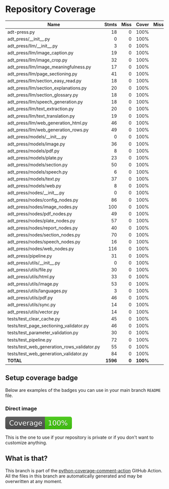 # Repository Coverage



| Name                                            |    Stmts |     Miss |    Cover |   Missing |
|------------------------------------------------ | -------: | -------: | -------: | --------: |
| adt-press.py                                    |       18 |        0 |     100% |           |
| adt\_press/\_\_init\_\_.py                      |        0 |        0 |     100% |           |
| adt\_press/llm/\_\_init\_\_.py                  |        3 |        0 |     100% |           |
| adt\_press/llm/image\_caption.py                |       19 |        0 |     100% |           |
| adt\_press/llm/image\_crop.py                   |       32 |        0 |     100% |           |
| adt\_press/llm/image\_meaningfulness.py         |       17 |        0 |     100% |           |
| adt\_press/llm/page\_sectioning.py              |       41 |        0 |     100% |           |
| adt\_press/llm/section\_easy\_read.py           |       18 |        0 |     100% |           |
| adt\_press/llm/section\_explanations.py         |       20 |        0 |     100% |           |
| adt\_press/llm/section\_glossary.py             |       18 |        0 |     100% |           |
| adt\_press/llm/speech\_generation.py            |       18 |        0 |     100% |           |
| adt\_press/llm/text\_extraction.py              |       20 |        0 |     100% |           |
| adt\_press/llm/text\_translation.py             |       19 |        0 |     100% |           |
| adt\_press/llm/web\_generation\_html.py         |       46 |        0 |     100% |           |
| adt\_press/llm/web\_generation\_rows.py         |       49 |        0 |     100% |           |
| adt\_press/models/\_\_init\_\_.py               |        0 |        0 |     100% |           |
| adt\_press/models/image.py                      |       36 |        0 |     100% |           |
| adt\_press/models/pdf.py                        |        8 |        0 |     100% |           |
| adt\_press/models/plate.py                      |       23 |        0 |     100% |           |
| adt\_press/models/section.py                    |       50 |        0 |     100% |           |
| adt\_press/models/speech.py                     |        6 |        0 |     100% |           |
| adt\_press/models/text.py                       |       37 |        0 |     100% |           |
| adt\_press/models/web.py                        |        8 |        0 |     100% |           |
| adt\_press/nodes/\_\_init\_\_.py                |        0 |        0 |     100% |           |
| adt\_press/nodes/config\_nodes.py               |       86 |        0 |     100% |           |
| adt\_press/nodes/image\_nodes.py                |      100 |        0 |     100% |           |
| adt\_press/nodes/pdf\_nodes.py                  |       49 |        0 |     100% |           |
| adt\_press/nodes/plate\_nodes.py                |       57 |        0 |     100% |           |
| adt\_press/nodes/report\_nodes.py               |       40 |        0 |     100% |           |
| adt\_press/nodes/section\_nodes.py              |       70 |        0 |     100% |           |
| adt\_press/nodes/speech\_nodes.py               |       16 |        0 |     100% |           |
| adt\_press/nodes/web\_nodes.py                  |      116 |        0 |     100% |           |
| adt\_press/pipeline.py                          |       31 |        0 |     100% |           |
| adt\_press/utils/\_\_init\_\_.py                |        0 |        0 |     100% |           |
| adt\_press/utils/file.py                        |       30 |        0 |     100% |           |
| adt\_press/utils/html.py                        |       33 |        0 |     100% |           |
| adt\_press/utils/image.py                       |       53 |        0 |     100% |           |
| adt\_press/utils/languages.py                   |        3 |        0 |     100% |           |
| adt\_press/utils/pdf.py                         |       46 |        0 |     100% |           |
| adt\_press/utils/sync.py                        |       14 |        0 |     100% |           |
| adt\_press/utils/vector.py                      |       14 |        0 |     100% |           |
| tests/test\_clear\_cache.py                     |       45 |        0 |     100% |           |
| tests/test\_page\_sectioning\_validator.py      |       46 |        0 |     100% |           |
| tests/test\_parameter\_validation.py            |       30 |        0 |     100% |           |
| tests/test\_pipeline.py                         |       72 |        0 |     100% |           |
| tests/test\_web\_generation\_rows\_validator.py |       55 |        0 |     100% |           |
| tests/test\_web\_generation\_validator.py       |       84 |        0 |     100% |           |
|                                       **TOTAL** | **1596** |    **0** | **100%** |           |


## Setup coverage badge

Below are examples of the badges you can use in your main branch `README` file.

### Direct image

[![Coverage badge](https://github.com/unicef/adt-press/raw/python-coverage-comment-action-data/badge.svg)](https://github.com/unicef/adt-press/tree/python-coverage-comment-action-data)

This is the one to use if your repository is private or if you don't want to customize anything.



## What is that?

This branch is part of the
[python-coverage-comment-action](https://github.com/marketplace/actions/python-coverage-comment)
GitHub Action. All the files in this branch are automatically generated and may be
overwritten at any moment.